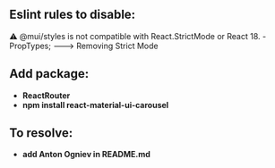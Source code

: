 ## Eslint rules to disable:
⚠️ @mui/styles is not compatible with React.StrictMode or React 18. - PropTypes;
---> Removing Strict Mode
## Add package:
- **ReactRouter**
- **npm install react-material-ui-carousel**
## To resolve:
- **add Anton Ogniev in README.md** 